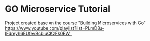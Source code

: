 # GO Microservice Tutorial

Project created base on the course "Building Microservices with Go" 
https://www.youtube.com/playlist?list=PLmD8u-IFdreyh6EUfevBcbiuCKzFk0EW_

